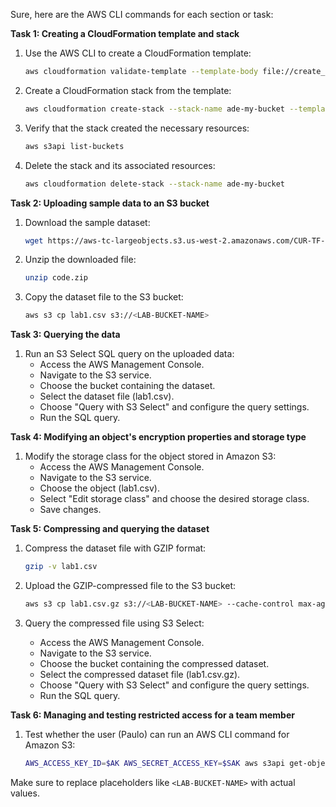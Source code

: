 Sure, here are the AWS CLI commands for each section or task:

**Task 1: Creating a CloudFormation template and stack**
1. Use the AWS CLI to create a CloudFormation template:
   ```bash
   aws cloudformation validate-template --template-body file://create_bucket.yml
   ```

2. Create a CloudFormation stack from the template:
   ```bash
   aws cloudformation create-stack --stack-name ade-my-bucket --template-body file://create_bucket.yml
   ```

3. Verify that the stack created the necessary resources:
   ```bash
   aws s3api list-buckets
   ```

4. Delete the stack and its associated resources:
   ```bash
   aws cloudformation delete-stack --stack-name ade-my-bucket
   ```

**Task 2: Uploading sample data to an S3 bucket**
1. Download the sample dataset:
   ```bash
   wget https://aws-tc-largeobjects.s3.us-west-2.amazonaws.com/CUR-TF-200-ACDSCI-1-DEV/lab-01-s3/code.zip -P /home/ec2-user/environment
   ```

2. Unzip the downloaded file:
   ```bash
   unzip code.zip
   ```

3. Copy the dataset file to the S3 bucket:
   ```bash
   aws s3 cp lab1.csv s3://<LAB-BUCKET-NAME>
   ```

**Task 3: Querying the data**
1. Run an S3 Select SQL query on the uploaded data:
   - Access the AWS Management Console.
   - Navigate to the S3 service.
   - Choose the bucket containing the dataset.
   - Select the dataset file (lab1.csv).
   - Choose "Query with S3 Select" and configure the query settings.
   - Run the SQL query.

**Task 4: Modifying an object's encryption properties and storage type**
1. Modify the storage class for the object stored in Amazon S3:
   - Access the AWS Management Console.
   - Navigate to the S3 service.
   - Choose the object (lab1.csv).
   - Select "Edit storage class" and choose the desired storage class.
   - Save changes.

**Task 5: Compressing and querying the dataset**
1. Compress the dataset file with GZIP format:
   ```bash
   gzip -v lab1.csv
   ```

2. Upload the GZIP-compressed file to the S3 bucket:
   ```bash
   aws s3 cp lab1.csv.gz s3://<LAB-BUCKET-NAME> --cache-control max-age=60
   ```

3. Query the compressed file using S3 Select:
   - Access the AWS Management Console.
   - Navigate to the S3 service.
   - Choose the bucket containing the compressed dataset.
   - Select the compressed dataset file (lab1.csv.gz).
   - Choose "Query with S3 Select" and configure the query settings.
   - Run the SQL query.

**Task 6: Managing and testing restricted access for a team member**
1. Test whether the user (Paulo) can run an AWS CLI command for Amazon S3:
   ```bash
   AWS_ACCESS_KEY_ID=$AK AWS_SECRET_ACCESS_KEY=$SAK aws s3api get-object --bucket <LAB-BUCKET-NAME> --key lab1.csv --region us-east-1 pulled_lab.csv
   ```

Make sure to replace placeholders like `<LAB-BUCKET-NAME>` with actual values.